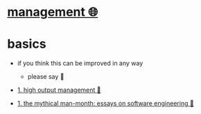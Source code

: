 # [management 🌐](http://www.wikiwand.com/en/Management)


# basics

- if you think this can be improved in any way  
	- please say 💙


- [1. high output management 📕](https://www.goodreads.com/book/show/324750.High_Output_Management)

- [1. the mythical man-month: essays on software engineering 📕](https://www.goodreads.com/book/show/13629.The_Mythical_Man_Month)

